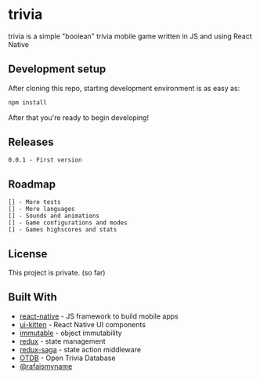 # trivia

trivia is a simple "boolean" trivia mobile game written in JS and using React Native

## Development setup

After cloning this repo, starting development environment is as easy as:

```sh
npm install
```
After that you're ready to begin developing!

## Releases

    0.0.1 - First version

## Roadmap

    [] - More tests
    [] - More languages
    [] - Sounds and animations
    [] - Game configurations and modes
    [] - Games highscores and stats

## License

This project is private. (so far)

## Built With

-   [react-native](https://facebook.github.io/react-native/) - JS framework to build mobile apps
-   [ui-kitten](https://akveo.github.io/react-native-ui-kitten/) - React Native UI components
-   [immutable](https://immutable-js.github.io/immutable-js/) - object immutability
-   [redux](https://redux.js.org/) - state management
-   [redux-saga](https://github.com/redux-saga/redux-saga) - state action middleware
-   [OTDB](https://opentdb.com/) - Open Trivia Database
-   [@rafaismyname](https://github.com/rafaismyname)
